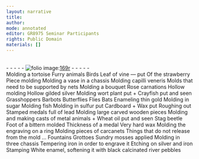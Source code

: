 ```yaml
---
layout: narrative
title: 
author:
mode: annotated
editor: GR8975 Seminar Participants
rights: Public Domain
materials: []
---
```


 <br/>- - - - - <a href="http://gallica.bnf.fr/ark:/12148/btv1b10500001g/f343.item"><img src="../assets/photo-icon.png" alt="folio image: " style="display:inline-block; margin-bottom:-3px;"/>169r</a> - - - - - <br/>  Molding a tortoise Furry animals Birds Leaf of vine — put Of the strawberry Piece molding Molding a vase in a chassis Molding capilli veneris Molds that need to be supported by nets Molding a bouquet Rose carnations Hollow molding Hollow gilded silver Molding wort plant put \+ Crayfish put and seen Grasshoppers Barbots Butterflies Flies Bats Enameling thin gold Molding in sugar Molding fish Molding in sulfur put Cardboard \+ Wax put Roughing out Stamped medals full of lead Molding large carved wooden pieces Molding and making casts of metal animals \+ Wheat oil put and seen Stag beetle Foot of a bittern molded Thickness of a medal Very hard wax Molding the engraving on a ring Molding pieces of carcanets Things that do not release from the mold …  Fountains Grottoes Sundry mosses applied Molding in three chassis Tempering iron in order to engrave it Etching on silver and iron Stamping White enamel, softening it with black calcinated river pebbles  